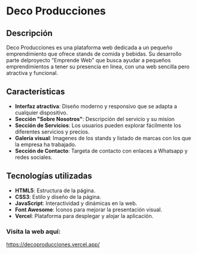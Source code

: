 # Deco Producciones

## Descripción

Deco Producciones es una plataforma web dedicada a un pequeño emprendimiento que ofrece stands de comida y bebidas.
Su desarrollo parte delproyecto "Emprende Web" que busca ayudar a pequeños emprendimientos a tener su presencia en linea, con una web sencilla pero atractiva y funcional. 

## Características

- **Interfaz atractiva**: Diseño moderno y responsivo que se adapta a cualquier dispositivo.
- **Sección "Sobre Nosotros"**: Descripción del servicio y su misíon
- **Sección de Servicios**: Los usuarios pueden explorar fácilmente los diferentes servicios y precios.
- **Galería visual**: Imagenes de los stands y listado de marcas con los que la empresa ha trabajado.
- **Sección de Contacto**: Targeta de contacto con enlaces a Whatsapp y redes sociales. 
## Tecnologías utilizadas

- **HTML5**: Estructura de la página.
- **CSS3**: Estilo y diseño de la página.
- **JavaScript**: Interactividad y dinámicas en la web.
- **Font Awesome**: Íconos para mejorar la presentación visual.
- **Vercel**: Plataforma para desplegar y alojar la aplicación.

### Visita la web aquí:
https://decoproducciones.vercel.app/
